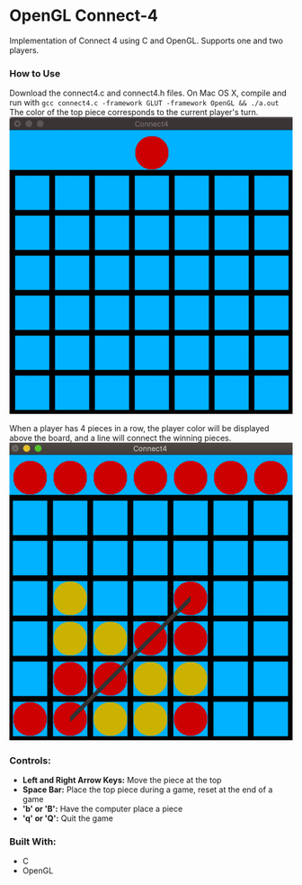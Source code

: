 # OpenGL Connect-4
Implementation of Connect 4 using C and OpenGL. Supports one and two players.
### How to Use
Download the connect4.c and connect4.h files. On Mac OS X, compile and run with `gcc connect4.c -framework GLUT -framework OpenGL && ./a.out`
The color of the top piece corresponds to the current player's turn.
![GamePlay](images/connect4.gif)

When a player has 4 pieces in a row, the player color will be displayed above the board, and a line will connect the winning pieces.
![Winner](images/winner.png)

### Controls:
- **Left and Right Arrow Keys:** Move the piece at the top
- **Space Bar:** Place the top piece during a game, reset at the end of a game
- **'b' or 'B':** Have the computer place a piece
- **'q' or 'Q':** Quit the game

### Built With:
- C
- OpenGL

